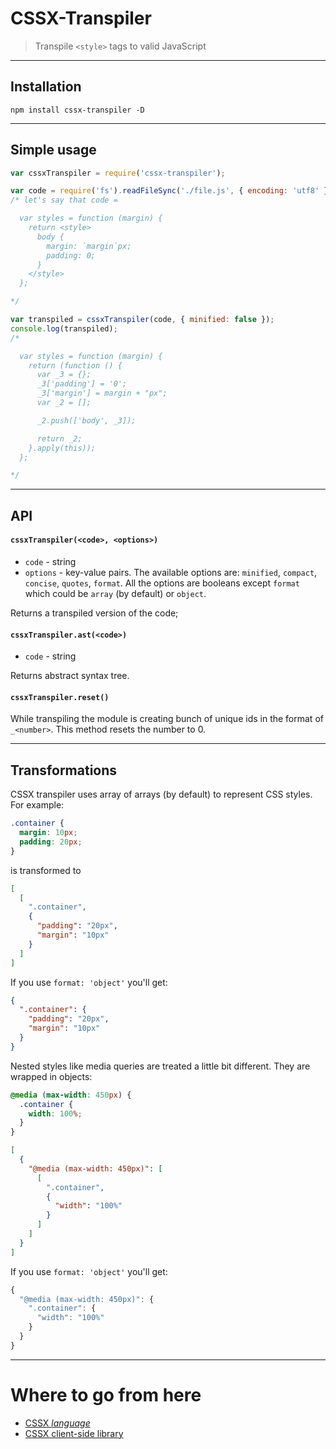 # CSSX-Transpiler

> Transpile `<style>` tags to valid JavaScript

---

## Installation

`npm install cssx-transpiler -D`

---

## Simple usage

```js
var cssxTranspiler = require('cssx-transpiler');

var code = require('fs').readFileSync('./file.js', { encoding: 'utf8' }).toString();
/* let's say that code =

  var styles = function (margin) {
    return <style>
      body {
        margin: `margin`px;
        padding: 0;
      }
    </style>
  };

*/

var transpiled = cssxTranspiler(code, { minified: false });
console.log(transpiled);
/*

  var styles = function (margin) {
    return (function () {
      var _3 = {};
      _3['padding'] = '0';
      _3['margin'] = margin + "px";
      var _2 = [];

      _2.push(['body', _3]);

      return _2;
    }.apply(this));
  };

*/

```

---

## API

#### `cssxTranspiler(<code>, <options>)`

* `code` - string
* `options` - key-value pairs. The available options are: `minified`, `compact`, `concise`, `quotes`, `format`. All the options are booleans except `format` which could be `array` (by default) or `object`.

Returns a transpiled version of the code;

#### `cssxTranspiler.ast(<code>)`

* `code` - string

Returns abstract syntax tree.

#### `cssxTranspiler.reset()`

While transpiling the module is creating bunch of unique ids in the format of `_<number>`. This method resets the number to 0.

---

## Transformations

CSSX transpiler uses array of arrays (by default) to represent CSS styles. For example:

```css
.container {
  margin: 10px;
  padding: 20px;
}
```

is transformed to

```json
[
  [
    ".container",
    {
      "padding": "20px",
      "margin": "10px"
    }
  ]
]
```

If you use `format: 'object'` you'll get:

```json
{
  ".container": {
    "padding": "20px",
    "margin": "10px"
  }
}
```

Nested styles like media queries are treated a little bit different. They are wrapped in objects:

```css
@media (max-width: 450px) {
  .container {
    width: 100%;
  }
}
```

```json
[
  {
    "@media (max-width: 450px)": [
      [
        ".container",
        {
          "width": "100%"
        }
      ]
    ]
  }
]
```

If you use `format: 'object'` you'll get:

```js
{
  "@media (max-width: 450px)": {
    ".container": {
      "width": "100%"
    }
  }
}
```

---

# Where to go from here

* [CSSX *language*](https://github.com/krasimir/cssx/blob/master/docs/cssx-lang.md)
* [CSSX client-side library](https://github.com/krasimir/cssx/tree/master/packages/cssx)
